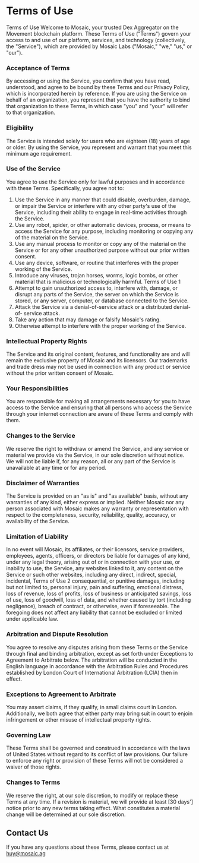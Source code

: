 # Terms of Use

Terms of Use Welcome to Mosaic, your trusted Dex Aggregator on the Movement blockchain platform. These Terms of Use ("Terms") govern your access to and use of our platform, services, and technology (collectively, the "Service"), which are provided by Mosaic Labs ("Mosaic," "we," "us," or "our").&#x20;

### Acceptance of Terms&#x20;

By accessing or using the Service, you confirm that you have read, understood, and agree to be bound by these Terms and our Privacy Policy, which is incorporated herein by reference. If you are using the Service on behalf of an organization, you represent that you have the authority to bind that organization to these Terms, in which case "you" and "your" will refer to that organization.&#x20;

### Eligibility&#x20;

The Service is intended solely for users who are eighteen (18) years of age or older. By using the Service, you represent and warrant that you meet this minimum age requirement.&#x20;

### Use of the Service

You agree to use the Service only for lawful purposes and in accordance with these Terms. Specifically, you agree not to:

1. Use the Service in any manner that could disable, overburden, damage, or impair the Service or interfere with any other party's use of the Service, including their ability to engage in real-time activities through the Service.
2. Use any robot, spider, or other automatic devices, process, or means to access the Service for any purpose, including monitoring or copying any of the material on the Service.
3. Use any manual process to monitor or copy any of the material on the Service or for any other unauthorized purpose without our prior written consent.
4. Use any device, software, or routine that interferes with the proper working of the Service.
5. Introduce any viruses, trojan horses, worms, logic bombs, or other material that is malicious or technologically harmful. Terms of Use 1
6. Attempt to gain unauthorized access to, interfere with, damage, or disrupt any parts of the Service, the server on which the Service is stored, or any server, computer, or database connected to the Service.
7. Attack the Service via a denial-of-service attack or a distributed denial-of- service attack.
8. Take any action that may damage or falsify Mosaic's rating.
9. Otherwise attempt to interfere with the proper working of the Service.

### Intellectual Property Rights

The Service and its original content, features, and functionality are and will remain the exclusive property of Mosaic and its licensors. Our trademarks and trade dress may not be used in connection with any product or service without the prior written consent of Mosaic.&#x20;

### Your Responsibilities

You are responsible for making all arrangements necessary for you to have access to the Service and ensuring that all persons who access the Service through your internet connection are aware of these Terms and comply with them.&#x20;

### Changes to the Service&#x20;

We reserve the right to withdraw or amend the Service, and any service or material we provide via the Service, in our sole discretion without notice. We will not be liable if, for any reason, all or any part of the Service is unavailable at any time or for any period.&#x20;

### Disclaimer of Warranties&#x20;

The Service is provided on an "as is" and "as available" basis, without any warranties of any kind, either express or implied. Neither Mosaic nor any person associated with Mosaic makes any warranty or representation with respect to the completeness, security, reliability, quality, accuracy, or availability of the Service.&#x20;

### Limitation of Liability&#x20;

In no event will Mosaic, its affiliates, or their licensors, service providers, employees, agents, officers, or directors be liable for damages of any kind, under any legal theory, arising out of or in connection with your use, or inability to use, the Service, any websites linked to it, any content on the Service or such other websites, including any direct, indirect, special, incidental, Terms of Use 2 consequential, or punitive damages, including but not limited to, personal injury, pain and suffering, emotional distress, loss of revenue, loss of profits, loss of business or anticipated savings, loss of use, loss of goodwill, loss of data, and whether caused by tort (including negligence), breach of contract, or otherwise, even if foreseeable. The foregoing does not affect any liability that cannot be excluded or limited under applicable law.&#x20;

### Arbitration and Dispute Resolution&#x20;

You agree to resolve any disputes arising from these Terms or the Service through final and binding arbitration, except as set forth under Exceptions to Agreement to Arbitrate below. The arbitration will be conducted in the English language in accordance with the Arbitration Rules and Procedures established by London Court of International Arbitration (LCIA) then in effect.&#x20;

### Exceptions to Agreement to Arbitrate

You may assert claims, if they qualify, in small claims court in London. Additionally, we both agree that either party may bring suit in court to enjoin infringement or other misuse of intellectual property rights.&#x20;

### Governing Law&#x20;

These Terms shall be governed and construed in accordance with the laws of United States without regard to its conflict of law provisions. Our failure to enforce any right or provision of these Terms will not be considered a waiver of those rights.&#x20;

### Changes to Terms&#x20;

We reserve the right, at our sole discretion, to modify or replace these Terms at any time. If a revision is material, we will provide at least \[30 days'] notice prior to any new terms taking effect. What constitutes a material change will be determined at our sole discretion.&#x20;

## Contact Us&#x20;

If you have any questions about these Terms, please contact us at huy@mosaic.ag

